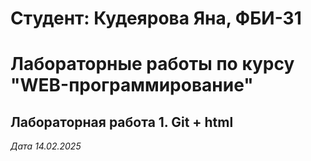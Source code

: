 # Cтудент: Кудеярова Яна, ФБИ-31

# Лабораторные работы по курсу "WEB-программирование"

## Лабораторная работа 1. Git + html

*Дата 14.02.2025* 




